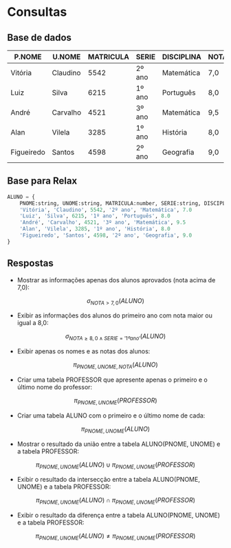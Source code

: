 # Consultas

## Base de dados

| P.NOME     | U.NOME   | MATRICULA | SERIE  | DISCIPLINA | NOTA |
| ---------- | -------- | --------- | ------ | ---------- | ---- |
| Vitória    | Claudino | 5542      | 2º ano | Matemática | 7,0  |
| Luiz       | Silva    | 6215      | 1º ano | Português  | 8,0  |
| André      | Carvalho | 4521      | 3º ano | Matemática | 9,5  |
| Alan       | Vilela   | 3285      | 1º ano | História   | 8,0  |
| Figueiredo | Santos   | 4598      | 2º ano | Geografia  | 9,0  |

## Base para Relax

```python
ALUNO = {
    PNOME:string, UNOME:string, MATRICULA:number, SERIE:string, DISCIPLINA:string, NOTA:number
    'Vitória', 'Claudino', 5542, '2º ano', 'Matemática', 7.0
    'Luiz', 'Silva', 6215, '1º ano', 'Português', 8.0
    'André', 'Carvalho', 4521, '3º ano', 'Matemática', 9.5
    'Alan', 'Vilela', 3285, '1º ano', 'História', 8.0
    'Figueiredo', 'Santos', 4598, '2º ano', 'Geografia', 9.0
}
```
## Respostas

- Mostrar as informações apenas dos alunos aprovados (nota acima de 7,0):

$$
σ_{NOTA > 7,0}(ALUNO)
$$

- Exibir as informações dos alunos do primeiro ano com nota maior ou igual a 8,0:

$$
σ_{NOTA \geq 8,0 \land SERIE = '1º ano'}(ALUNO)
$$

- Exibir apenas os nomes e as notas dos alunos:

$$
π_{PNOME, UNOME, NOTA}(ALUNO)
$$

- Criar uma tabela PROFESSOR que apresente apenas o primeiro e o último nome do professor:

$$
π_{PNOME, UNOME}(PROFESSOR)
$$

- Criar uma tabela ALUNO com o primeiro e o último nome de cada:

$$
π_{PNOME, UNOME}(ALUNO)
$$

- Mostrar o resultado da união entre a tabela ALUNO(PNOME, UNOME) e a tabela PROFESSOR:

$$
π_{PNOME, UNOME}(ALUNO) ∪ π_{PNOME, UNOME}(PROFESSOR)
$$

- Exibir o resultado da intersecção entre a tabela ALUNO(PNOME, UNOME) e a tabela PROFESSOR:

$$
π_{PNOME, UNOME}(ALUNO) ∩ π_{PNOME, UNOME}(PROFESSOR)
$$

- Exibir o resultado da diferença entre a tabela ALUNO(PNOME, UNOME) e a tabela PROFESSOR:

$$
π_{PNOME, UNOME}(ALUNO) ≠ π_{PNOME, UNOME}(PROFESSOR)
$$
